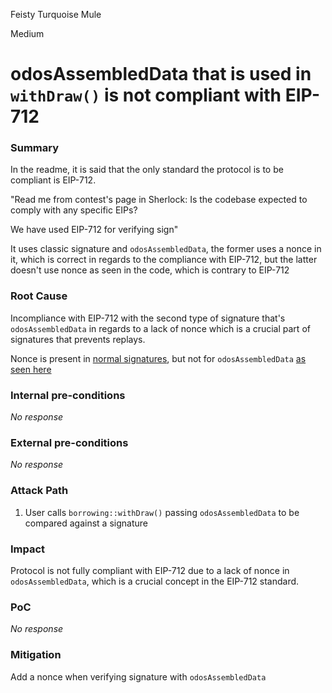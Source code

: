 Feisty Turquoise Mule

Medium

# odosAssembledData that is used in `withDraw()` is not compliant with EIP-712

### Summary

In the readme, it is said that the only standard the protocol is to be compliant is EIP-712.

"Read me from contest's page in Sherlock:
Is the codebase expected to comply with any specific EIPs?

We have used EIP-712 for verifying sign"

It uses classic signature and `odosAssembledData`, the former uses a nonce in it, which is correct in regards to the compliance with EIP-712, but the latter doesn't use nonce as seen in the code, which is contrary to EIP-712

### Root Cause

Incompliance with EIP-712 with the second type of signature that's `odosAssembledData` in regards to a lack of nonce which is a crucial part of signatures that prevents replays.

Nonce is present in [normal signatures](https://github.com/sherlock-audit/2024-11-autonomint/blob/main/Blockchain/Blockchian/contracts/Core_logic/CDS.sol#L887-L896), but not for `odosAssembledData` [as seen here](https://github.com/sherlock-audit/2024-11-autonomint/blob/main/Blockchain/Blockchian/contracts/Core_logic/CDS.sol#L898-L906)

### Internal pre-conditions

_No response_

### External pre-conditions

_No response_

### Attack Path

1. User calls `borrowing::withDraw()` passing `odosAssembledData` to be compared against a signature

### Impact

Protocol is not fully compliant with EIP-712 due to a lack of nonce in `odosAssembledData`, which is a crucial concept in the EIP-712 standard.

### PoC

_No response_

### Mitigation

Add a nonce when verifying signature with `odosAssembledData`